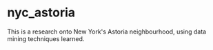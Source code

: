 # nyc_astoria
This is a research onto New York's Astoria neighbourhood, using data mining techniques learned.
